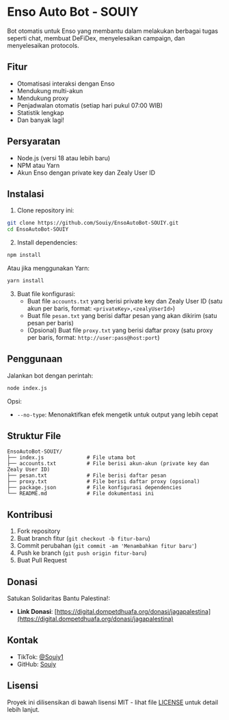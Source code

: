 # Enso Auto Bot - SOUIY

Bot otomatis untuk Enso yang membantu dalam melakukan berbagai tugas seperti chat, membuat DeFiDex, menyelesaikan campaign, dan menyelesaikan protocols.

## Fitur

- Otomatisasi interaksi dengan Enso
- Mendukung multi-akun
- Mendukung proxy
- Penjadwalan otomatis (setiap hari pukul 07:00 WIB)
- Statistik lengkap
- Dan banyak lagi!

## Persyaratan

- Node.js (versi 18 atau lebih baru)
- NPM atau Yarn
- Akun Enso dengan private key dan Zealy User ID

## Instalasi

1. Clone repository ini:

```bash
git clone https://github.com/Souiy/EnsoAutoBot-SOUIY.git
cd EnsoAutoBot-SOUIY
```

2. Install dependencies:

```bash
npm install
```

Atau jika menggunakan Yarn:

```bash
yarn install
```

3. Buat file konfigurasi:
   - Buat file `accounts.txt` yang berisi private key dan Zealy User ID (satu akun per baris, format: `<privateKey>,<zealyUserId>`)
   - Buat file `pesan.txt` yang berisi daftar pesan yang akan dikirim (satu pesan per baris)
   - (Opsional) Buat file `proxy.txt` yang berisi daftar proxy (satu proxy per baris, format: `http://user:pass@host:port`)

## Penggunaan

Jalankan bot dengan perintah:

```bash
node index.js
```

Opsi:
- `--no-type`: Menonaktifkan efek mengetik untuk output yang lebih cepat

## Struktur File

```
EnsoAutoBot-SOUIY/
├── index.js              # File utama bot
├── accounts.txt          # File berisi akun-akun (private key dan Zealy User ID)
├── pesan.txt             # File berisi daftar pesan
├── proxy.txt             # File berisi daftar proxy (opsional)
├── package.json          # File konfigurasi dependencies
└── README.md             # File dokumentasi ini
```

## Kontribusi

1. Fork repository
2. Buat branch fitur (`git checkout -b fitur-baru`)
3. Commit perubahan (`git commit -am 'Menambahkan fitur baru'`)
4. Push ke branch (`git push origin fitur-baru`)
5. Buat Pull Request

## Donasi

Satukan Solidaritas Bantu Palestina!:
- **Link Donasi**: [https://digital.dompetdhuafa.org/donasi/jagapalestina](https://digital.dompetdhuafa.org/donasi/jagapalestina)

## Kontak

- TikTok: [@Souiy1](https://www.tiktok.com/@Souiy1)
- GitHub: [Souiy](https://github.com/Souiy)

## Lisensi

Proyek ini dilisensikan di bawah lisensi MIT - lihat file [LICENSE](LICENSE) untuk detail lebih lanjut.
